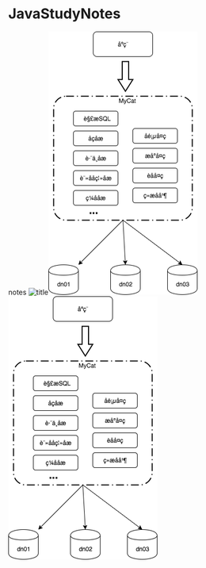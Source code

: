 # JavaStudyNotes
notes
![title](https://i.loli.net/2019/08/09/1O52FhIGUQBH6w7.png)![title](.local/static/2019/7/5/MyCat.1565359676465.png)
![title](.local/static/2019/7/5/1565359814271.1565359814272.png)